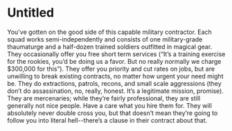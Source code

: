 # Untitled

You've gotten on the good side of this capable military contractor. Each squad works semi-independently and consists of one military-grade thaumaturge and a half-dozen trained soldiers outfitted in magical gear. They occasionally offer you free short term services (“It’s a training exercise for the rookies, you’d be doing us a favor. But no really normally we charge $300,000 for this”). They offer you priority and cut rates on jobs, but are unwilling to break existing contracts, no matter how urgent your need might be. They do extractions, patrols, recons, and small scale aggressions (they don’t do assassination, no, really, honest. It’s a legitimate mission, promise). They are mercenaries; while they’re fairly professional, they are still generally not nice people. Have a care what you hire them for. They will absolutely never double cross you, but that doesn’t mean they’re going to follow you into literal hell--there’s a clause in their contract about that.